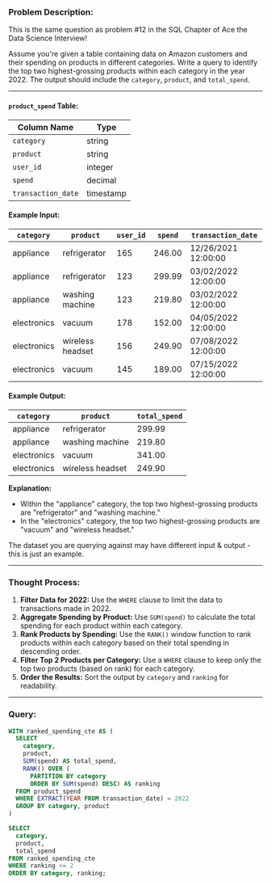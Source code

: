 ### Problem Description:
This is the same question as problem #12 in the SQL Chapter of Ace the Data Science Interview!

Assume you're given a table containing data on Amazon customers and their spending on products in different categories. Write a query to identify the top two highest-grossing products within each category in the year 2022. The output should include the `category`, `product`, and `total_spend`.

---

#### `product_spend` Table:
| Column Name        | Type      |
|--------------------|-----------|
| `category`         | string    |
| `product`          | string    |
| `user_id`          | integer   |
| `spend`            | decimal   |
| `transaction_date` | timestamp |

#### Example Input:
| `category`    | `product`          | `user_id` | `spend` | `transaction_date`      |
|---------------|--------------------|-----------|---------|-------------------------|
| appliance     | refrigerator       | 165       | 246.00  | 12/26/2021 12:00:00    |
| appliance     | refrigerator       | 123       | 299.99  | 03/02/2022 12:00:00    |
| appliance     | washing machine    | 123       | 219.80  | 03/02/2022 12:00:00    |
| electronics   | vacuum             | 178       | 152.00  | 04/05/2022 12:00:00    |
| electronics   | wireless headset   | 156       | 249.90  | 07/08/2022 12:00:00    |
| electronics   | vacuum             | 145       | 189.00  | 07/15/2022 12:00:00    |

#### Example Output:
| `category`    | `product`          | `total_spend` |
|---------------|--------------------|---------------|
| appliance     | refrigerator       | 299.99        |
| appliance     | washing machine    | 219.80        |
| electronics   | vacuum             | 341.00        |
| electronics   | wireless headset   | 249.90        |

**Explanation:**
- Within the "appliance" category, the top two highest-grossing products are "refrigerator" and "washing machine."
- In the "electronics" category, the top two highest-grossing products are "vacuum" and "wireless headset."

The dataset you are querying against may have different input & output - this is just an example.

---

### Thought Process:
1. **Filter Data for 2022:** Use the `WHERE` clause to limit the data to transactions made in 2022.
2. **Aggregate Spending by Product:** Use `SUM(spend)` to calculate the total spending for each product within each category.
3. **Rank Products by Spending:** Use the `RANK()` window function to rank products within each category based on their total spending in descending order.
4. **Filter Top 2 Products per Category:** Use a `WHERE` clause to keep only the top two products (based on rank) for each category.
5. **Order the Results:** Sort the output by `category` and `ranking` for readability.

---

### Query:
```sql
WITH ranked_spending_cte AS (
  SELECT 
    category, 
    product, 
    SUM(spend) AS total_spend,
    RANK() OVER (
      PARTITION BY category 
      ORDER BY SUM(spend) DESC) AS ranking 
  FROM product_spend
  WHERE EXTRACT(YEAR FROM transaction_date) = 2022
  GROUP BY category, product
)

SELECT 
  category, 
  product, 
  total_spend 
FROM ranked_spending_cte 
WHERE ranking <= 2 
ORDER BY category, ranking;
